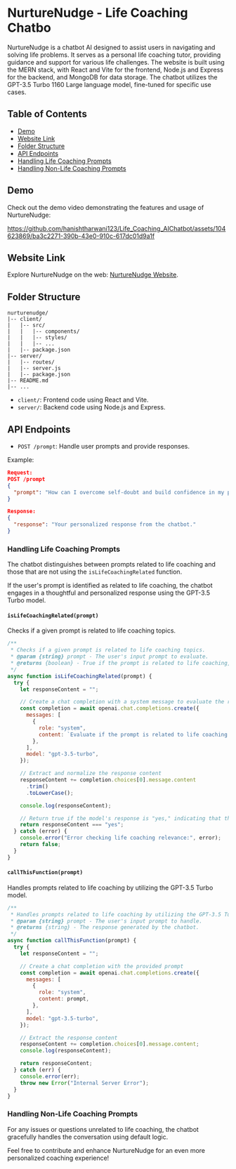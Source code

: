# NurtureNudge - Life Coaching Chatbo

NurtureNudge is a chatbot AI designed to assist users in navigating and solving life problems. It serves as a personal life coaching tutor, providing guidance and support for various life challenges. The website is built using the MERN stack, with React and Vite for the frontend, Node.js and Express for the backend, and MongoDB for data storage. The chatbot utilizes the GPT-3.5 Turbo 1160 Large language model, fine-tuned for specific use cases.

## Table of Contents
- [Demo](#demo)
- [Website Link](#website-link)
- [Folder Structure](#folder-structure)
- [API Endpoints](#api-endpoints)
- [Handling Life Coaching Prompts](#handling-life-coaching-prompts)
- [Handling Non-Life Coaching Prompts](#handling-non-life-coaching-prompts)

## Demo

Check out the demo video demonstrating the features and usage of NurtureNudge: 

https://github.com/hanishtharwani123/Life_Coaching_AIChatbot/assets/104623869/ba3c2271-390b-43e0-910c-617dc01d9a1f

 

## Website Link

Explore NurtureNudge on the web: [NurtureNudge Website](https://life-coaching-ai-chatbot-9qpq.vercel.app/).

## Folder Structure

```plaintext
nurturenudge/
|-- client/
|   |-- src/
|   |   |-- components/
|   |   |-- styles/
|   |   |-- ...
|   |-- package.json
|-- server/
|   |-- routes/
|   |-- server.js
|   |-- package.json
|-- README.md
|-- ...

```

- `client/`: Frontend code using React and Vite.
- `server/`: Backend code using Node.js and Express.

## API Endpoints

- `POST /prompt`: Handle user prompts and provide responses.

Example:
```json
Request:
POST /prompt
{
  "prompt": "How can I overcome self-doubt and build confidence in my personal and professional life?"
}

Response:
{
  "response": "Your personalized response from the chatbot."
}
```

### Handling Life Coaching Prompts

The chatbot distinguishes between prompts related to life coaching and those that are not using the `isLifeCoachingRelated` function.

If the user's prompt is identified as related to life coaching, the chatbot engages in a thoughtful and personalized response using the GPT-3.5 Turbo model.

#### `isLifeCoachingRelated(prompt)`

Checks if a given prompt is related to life coaching topics.

```javascript
/**
 * Checks if a given prompt is related to life coaching topics.
 * @param {string} prompt - The user's input prompt to evaluate.
 * @returns {boolean} - True if the prompt is related to life coaching, false otherwise.
 */
async function isLifeCoachingRelated(prompt) {
  try {
    let responseContent = "";

    // Create a chat completion with a system message to evaluate the relevance of the prompt
    const completion = await openai.chat.completions.create({
      messages: [
        {
          role: "system",
          content: `Evaluate if the prompt is related to life coaching topics: "${prompt}". Respond with yes or no.`,
        },
      ],
      model: "gpt-3.5-turbo",
    });

    // Extract and normalize the response content
    responseContent += completion.choices[0].message.content
      .trim()
      .toLowerCase();

    console.log(responseContent);

    // Return true if the model's response is "yes," indicating that the prompt is related to life coaching
    return responseContent === "yes";
  } catch (error) {
    console.error("Error checking life coaching relevance:", error);
    return false;
  }
}
```

#### `callThisFunction(prompt)`

Handles prompts related to life coaching by utilizing the GPT-3.5 Turbo model.

```javascript
/**
 * Handles prompts related to life coaching by utilizing the GPT-3.5 Turbo model.
 * @param {string} prompt - The user's input prompt to handle.
 * @returns {string} - The response generated by the chatbot.
 */
async function callThisFunction(prompt) {
  try {
    let responseContent = "";

    // Create a chat completion with the provided prompt
    const completion = await openai.chat.completions.create({
      messages: [
        {
          role: "system",
          content: prompt,
        },
      ],
      model: "gpt-3.5-turbo",
    });

    // Extract the response content
    responseContent += completion.choices[0].message.content;
    console.log(responseContent);

    return responseContent;
  } catch (err) {
    console.error(err);
    throw new Error("Internal Server Error");
  }
}
```

### Handling Non-Life Coaching Prompts

For any issues or questions unrelated to life coaching, the chatbot gracefully handles the conversation using default logic.

Feel free to contribute and enhance NurtureNudge for an even more personalized coaching experience!
